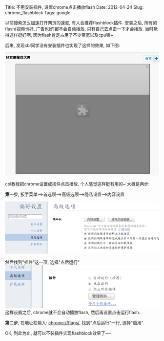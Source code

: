 Title: 不用安装插件, 设置chrome点击播放flash
Date: 2012-04-24
Slug: chrome_flashblock
Tags: google

以前搜索怎么加速打开网页的速度, 有人会推荐flashblock插件. 安装之后, 所有的flash(视频也好, 广告也好)都不会自动播放, 只有自己去点击一下才会播放. 当时觉得这样挺好啊, 因为flash肯定占用了不少带宽以及cpu嘛~

后来, 发现cbl同学没有安装插件也实现了这样的效果, 如下图:

![](./chrome_flashblock/pasted_image.png)

 cbl教我把chrome设置成插件点击播放, 个人感觉这样挺有用的~
大概是两步:

**第一步**, 扳手菜单-->首选项-->高级选项-->隐私设置-->内容设置

![](./chrome_flashblock/pasted_image001.png)

然后找到"插件"这一项, 选择"点后运行"
![](./chrome_flashblock/pasted_image002.png)
这样设置之后, chrome就不会自动播放flash, 然后再设置点击运行flash.

**第二步**, 在地址栏输入: <chrome://flags/>, 找到"点后运行"一行, 选择"启用".

OK, 到此为止, 就可以不装插件实现flashblock效果了~~

